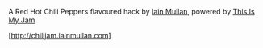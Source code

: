 A Red Hot Chili Peppers flavoured hack by [Iain Mullan](http://www.iainmullan.com), powered by [This Is My Jam](http://www.thisismyjam.com)

[http://chilijam.iainmullan.com]
